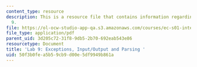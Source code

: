 ```yaml
---
content_type: resource
description: This is a resource file that contains information regarding java lab
  9.
file: https://ol-ocw-studio-app-qa.s3.amazonaws.com/courses/ec-s01-internet-technology-in-local-and-global-communities-spring-2005-summer-2005/50f3b0fea5b59cb9d00e5df9949b861a_MITEC_S01S05_lab_9.pdf
file_type: application/pdf
parent_uid: 3d205c72-31f8-9db5-2b70-692eab543e86
resourcetype: Document
title: 'Lab 9: Exceptions, Input/Output and Parsing '
uid: 50f3b0fe-a5b5-9cb9-d00e-5df9949b861a
---
```

